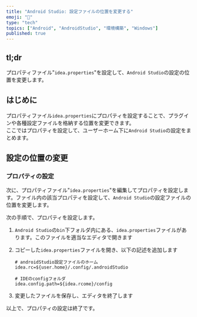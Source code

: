 ```yaml
---
title: "Android Studio: 設定ファイルの位置を変更する"
emoji: "📱"
type: "tech" 
topics: ["Android", "AndroidStudio", "環境構築", "Windows"]
published: true
---
```


## tl;dr

プロパティファイル"`idea.properties`"を設定して、`Android Studio`の設定の位置を変更します。

## はじめに

プロパティファイル`idea.properties`にプロパティを設定することで、プラグインや各種設定ファイルを格納する位置を変更できます。  
ここではプロパティを設定して、ユーザーホーム下に`Android Studio`の設定をまとめます。

## 設定の位置の変更

### プロパティの設定

次に、プロパティファイル"`idea.properties`"を編集してプロパティを設定します。ファイル内の該当プロパティを設定して、`Android Studio`の設定ファイルの位置を変更します。

次の手順で、プロパティを設定します。

1. `Android Studio`の`bin`下フォルダ内にある、`idea.properties`ファイルがあります。このファイルを適当なエディタで開きます
  
2. コピーした`idea.properties`ファイルを開き、以下の記述を追加します

   ```  idea.properties
   # androidStudio設定ファイルのホーム
   idea.rc=${user.home}/.config/.androidStudio
   
   # IDEのconfigフォルダ
   idea.config.path=${idea.rcome}/config
   
   ```
  
3. 変更したファイルを保存し、エディタを終了します

以上で、プロパティの設定は終了です。
